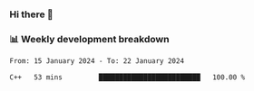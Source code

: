 ### Hi there 👋

### 📊 Weekly development breakdown
<!--START_SECTION:waka-->

```txt
From: 15 January 2024 - To: 22 January 2024

C++   53 mins         █████████████████████████   100.00 %
```

<!--END_SECTION:waka-->
